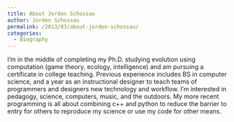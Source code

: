```yaml
---
title: About Jorden Schossau
author: Jorden Schossau
permalink: /2013/03/about-jorden-schossau/
categories:
  - Biography
---
```

I&#8217;m in the middle of completing my Ph.D. studying evolution using computation (game theory, ecology, intelligence) and am pursuing a certificate in college teaching. Previous experience includes BS in computer science, and a year as an instructional designer to teach teams of programmers and designers new technology and workflow. I&#8217;m interested in pedagogy, science, computers, music, and the outdoors. My more recent programming is all about combining c++ and python to reduce the barrier to entry for others to reproduce my science or use my code for other means.
